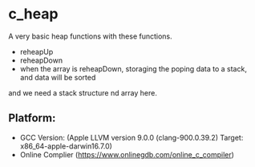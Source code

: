 # c_heap
A very basic heap functions with these functions.

- reheapUp
- reheapDown
- when the array is reheapDown, storaging the poping data to a stack, and data will be sorted

and we need a stack structure nd array here.

## Platform:
- GCC Version: (Apple LLVM version 9.0.0 (clang-900.0.39.2) Target: x86_64-apple-darwin16.7.0)
- Online Complier (https://www.onlinegdb.com/online_c_compiler)


